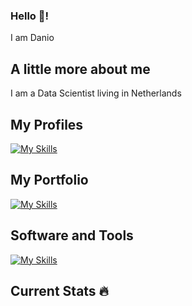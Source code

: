 ### Hello 👋!
I am Danio
## A little more about me
I am a Data Scientist living in Netherlands
## My Profiles
[![My Skills](https://skillicons.dev/icons?i=linkedin,stackoverflow,twitter)]([https://www.linkedin.com/in/daniocionini],[https://stackoverflow.com/users/16124834/d-cio])
## My Portfolio
[![My Skills](https://skillicons.dev/icons?i=github)](https://daniocionini.github.io)
## Software and Tools
[![My Skills](https://skillicons.dev/icons?i=mysql,postgresql,python,r,latex,html,matlab,php,aws,fastapi,git,vscode)]()
## Current Stats :fire:
